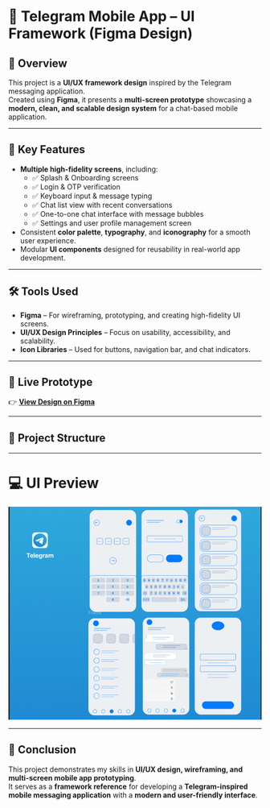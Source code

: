 # 💬 Telegram Mobile App – UI Framework (Figma Design)

## 📌 Overview
This project is a **UI/UX framework design** inspired by the Telegram messaging application.  
Created using **Figma**, it presents a **multi-screen prototype** showcasing a **modern, clean, and scalable design system** for a chat-based mobile application.

---

## 🎨 Key Features
- **Multiple high-fidelity screens**, including:
  - ✅ Splash & Onboarding screens  
  - ✅ Login & OTP verification  
  - ✅ Keyboard input & message typing  
  - ✅ Chat list view with recent conversations  
  - ✅ One-to-one chat interface with message bubbles  
  - ✅ Settings and user profile management screen
- Consistent **color palette**, **typography**, and **iconography** for a smooth user experience.
- Modular **UI components** designed for reusability in real-world app development.

---

## 🛠 Tools Used
- **Figma** – For wireframing, prototyping, and creating high-fidelity UI screens.
- **UI/UX Design Principles** – Focus on usability, accessibility, and scalability.
- **Icon Libraries** – Used for buttons, navigation bar, and chat indicators.

---

## 🔗 Live Prototype
👉 [**View Design on Figma**](https://www.figma.com/design/pqqnAhR9QmXhp3xw9JBmAA/Untitled?node-id=0-1&t=2BISd25RyrGf0HzL-0)

---

## 📂 Project Structure

---

# 💻 UI Preview

![Screen1](screen1.png)

---

## 📌 Conclusion
This project demonstrates my skills in **UI/UX design, wireframing, and multi-screen mobile app prototyping**.  
It serves as a **framework reference** for developing a **Telegram-inspired mobile messaging application** with a **modern and user-friendly interface**.

